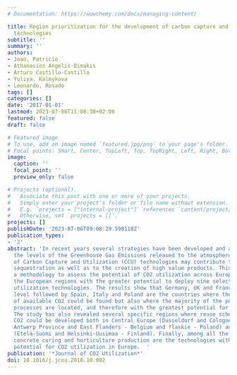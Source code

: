 ```yaml
---
# Documentation: https://wowchemy.com/docs/managing-content/

title: Region prioritization for the development of carbon capture and utilization
  technologies
subtitle: ''
summary: ''
authors:
- Joao, Patricio
- Athanasios Angelis-Dimakis
- Arturo Castillo-Castillo
- Yuliya, Kalmykova
- Leonardo, Rosado
tags: []
categories: []
date: '2017-01-01'
lastmod: 2023-07-06T11:08:30+02:00
featured: false
draft: false

# Featured image
# To use, add an image named `featured.jpg/png` to your page's folder.
# Focal points: Smart, Center, TopLeft, Top, TopRight, Left, Right, BottomLeft, Bottom, BottomRight.
image:
  caption: ''
  focal_point: ''
  preview_only: false

# Projects (optional).
#   Associate this post with one or more of your projects.
#   Simply enter your project's folder or file name without extension.
#   E.g. `projects = ["internal-project"]` references `content/project/deep-learning/index.md`.
#   Otherwise, set `projects = []`.
projects: []
publishDate: '2023-07-06T09:08:29.598118Z'
publication_types:
- '2'
abstract: 'In recent years several strategies have been developed and adopted to reduce
  the levels of the Greenhouse Gas Emissions released to the atmosphere. The adoption
  of Carbon Capture and Utilization (CCU) technologies may contribute towards carbon
  sequestration as well as to the creation of high value products. This study presents
  a methodology to assess the potential of CO2 utilization across Europe, and to identify
  the European regions with the greater potential to deploy nine selected carbon dioxide
  utilization technologies. The results show that Germany, UK and France at the first
  level followed by Spain, Italy and Poland are the countries where the larger quantities
  of available CO2 could be found but also where the majority of the potential receiving
  processes are located, and therefore with the greatest potential for CO2 utilization.
  The study has also revealed several specific regions where reuse schemes based on
  CO2 could be developed both in Central Europe (Dusseldorf and Cologne - Germany,
  Antwerp Province and East Flanders - Belgium and ?laskie - Poland) and in Scandinavia
  (Etelä-Suomi and Helsinki-Uusimaa - Finland). Finally, among all the selected technologies,
  concrete curing and horticulture production are the technologies with the higher
  potential for CO2 utilization in Europe.  '
publication: '*Journal of CO2 Utilization*'
doi: 10.1016/j.jcou.2016.10.002
---
```


